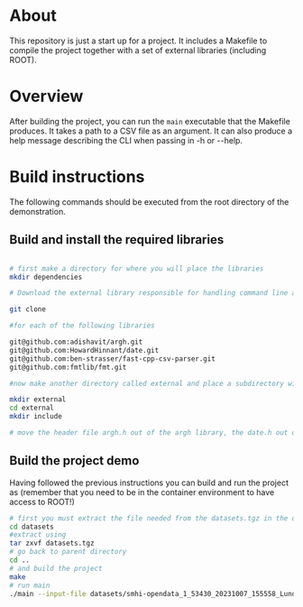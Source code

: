 # About

This repository is just a start up for a project. It includes a Makefile to compile the project together with a set of external libraries (including ROOT). 

# Overview 
After building the project, you can run the `main` executable that the Makefile produces. It takes a path to a CSV file as an argument. It can also produce a help message describing the CLI when passing in -h or --help. 

# Build instructions 

The following commands should be executed from the root directory of the demonstration.

## Build and install the required libraries
``` sh

# first make a directory for where you will place the libraries
mkdir dependencies

# Download the external library responsible for handling command line arguments into the directory. here you can use 

git clone 

#for each of the following libraries

git@github.com:adishavit/argh.git
git@github.com:HowardHinnant/date.git
git@github.com:ben-strasser/fast-cpp-csv-parser.git
git@github.com:fmtlib/fmt.git

#now make another directory called external and place a subdirectory within it called include where you will place necessary header files from the downloaded libraries. 

mkdir external 
cd external 
mkdir include 

# move the header file argh.h out of the argh library, the date.h out of the date library, the csv.h out of fast-cpp-csv-parser, the core.h and format.h out of fmt. Place these files in the external/include directory. 
```

## Build the project demo 

Having followed the previous instructions you can build and run the project as (remember that you need to be in the container environment to have access to ROOT!)

``` sh
# first you must extract the file needed from the datasets.tgz in the directory datasets 
cd datasets 
#extract using
tar zxvf datasets.tgz
# go back to parent directory 
cd ..
# and build the project 
make 
# run main 
./main --input-file datasets/smhi-opendata_1_53430_20231007_155558_Lund.csv 

```


